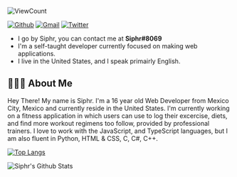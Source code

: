 ![ViewCount](https://views.whatilearened.today/views/github/SiphrCodez/SiphrCodez.svg?cache=remove)

[![Github](https://img.shields.io/badge/-Github-333?style=flat&logo=Github&logoColor=white)](https://github.com/SiphrCodez)
[![Gmail](https://img.shields.io/badge/-Gmail-c14438?style=flat&logo=Gmail&logoColor=white)](mailto:siphrcodez@gmail.com)
[![Twitter](https://img.shields.io/badge/-Twitter-1DA1F2?style=flat&logo=Twitter&logoColor=white)](https://twitter.com/SiphrCodez)

- I go by Siphr, you can contact me at **Siphr#8069**
- I'm a self-taught developer currently focused on making web applications.
- I live in the United States, and I speak primairly English.

## 👨🏻‍💻 About Me

Hey There! My name is Siphr. I'm a 16 year old Web Developer from Mexico City, Mexico and currently reside in the United States. I'm currently working on a fitness application in which users can use to log their excercise, diets, and find more workout regimens too follow, provided by professional trainers. I love to work with the JavaScript, and TypeScript languages, but I am also fluent in Python, HTML & CSS, C, C#, C++. 

[![Top Langs](https://github-readme-stats.vercel.app/api/top-langs/?username=SiphrCodez&layout=compact&text_color=daf7dc&bg_color=151515)](https://github.com/SiphrCodez)

<img align="center" src="https://github-readme-stats.vercel.app/api?username=SiphrCodez&include_all_commits=true&count_private=true&show_icons=true&line_height=20&title_color=7A7ADB&icon_color=2234AE&text_color=D3D3D3&bg_color=0,000000,130F40" alt="Siphr's Github Stats">

